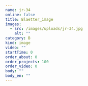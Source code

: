 ```yaml
---
name: jr-34
online: false
title: Blaetter_image
images:
  - src: /images/uploads/jr-34.jpg
    alt: ""
category: B
kind: image
video: ""
startTime: 0
order_about: 0
order_projects: 100
order_video: 0
body: ""
body_en: ""
---
```


